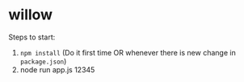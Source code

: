 # willow

Steps to start:
1. `npm install` (Do it first time OR whenever there is new change in `package.json`)
2. node run app.js
12345
